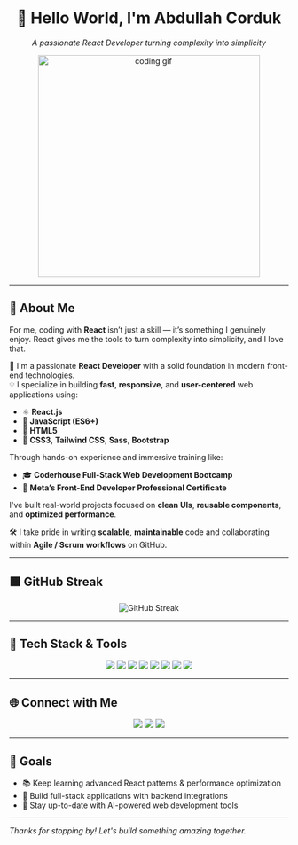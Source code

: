 <h1 align="center">👋 Hello World, I'm Abdullah Corduk</h1>
<p align="center">
  <em>A passionate React Developer turning complexity into simplicity</em>
</p>

<p align="center">
  <img src="https://media.giphy.com/media/qgQUggAC3Pfv687qPC/giphy.gif" width="400" alt="coding gif" />
</p>

---

## 🚀 About Me

For me, coding with **React** isn’t just a skill — it’s something I genuinely enjoy. React gives me the tools to turn complexity into simplicity, and I love that.

🎯 I'm a passionate **React Developer** with a solid foundation in modern front-end technologies.  
💡 I specialize in building **fast**, **responsive**, and **user-centered** web applications using:

- ⚛️ **React.js**
- 🧠 **JavaScript (ES6+)**
- 🧱 **HTML5**
- 🎨 **CSS3**, **Tailwind CSS**, **Sass**, **Bootstrap**

Through hands-on experience and immersive training like:

- 🎓 **Coderhouse Full-Stack Web Development Bootcamp**
- 🏅 **Meta’s Front-End Developer Professional Certificate**

I've built real-world projects focused on **clean UIs**, **reusable components**, and **optimized performance**.

🛠️ I take pride in writing **scalable**, **maintainable** code and collaborating within **Agile / Scrum workflows** on GitHub.

---

## 🟩 GitHub Streak

<p align="center">
  <img src="https://github-readme-streak-stats-eight.vercel.app/?user=corduka&theme=radical&hide_border=true" alt="GitHub Streak" />
</p>

---



## 🧰 Tech Stack & Tools

<p align="center">
  <img src="https://img.shields.io/badge/React-20232A?style=for-the-badge&logo=react&logoColor=61DAFB" />
  <img src="https://img.shields.io/badge/Next.js-000000?style=for-the-badge&logo=nextdotjs&logoColor=white" />
  <img src="https://img.shields.io/badge/JavaScript-F7DF1E?style=for-the-badge&logo=javascript&logoColor=black" />
  <img src="https://img.shields.io/badge/Tailwind_CSS-38B2AC?style=for-the-badge&logo=tailwind-css&logoColor=white" />
  <img src="https://img.shields.io/badge/Sass-hotpink?style=for-the-badge&logo=sass&logoColor=white" />
  <img src="https://img.shields.io/badge/Bootstrap-563D7C?style=for-the-badge&logo=bootstrap&logoColor=white" />
  <img src="https://img.shields.io/badge/GitHub-181717?style=for-the-badge&logo=github&logoColor=white" />
  <img src="https://img.shields.io/badge/VS%20Code-0078d7?style=for-the-badge&logo=visual%20studio%20code&logoColor=white" />
</p>

---

## 🌐 Connect with Me

<p align="center">
  <a href="https://corduka.com/" target="_blank"><img src="https://img.shields.io/badge/Portfolio-000000?style=for-the-badge&logo=vercel&logoColor=white" /></a>
  <a href="https://www.linkedin.com/in/cordukabdullah/" target="_blank"><img src="https://img.shields.io/badge/LinkedIn-0A66C2?style=for-the-badge&logo=linkedin&logoColor=white" /></a>
  <a href="https://github.com/corduka" target="_blank"><img src="https://img.shields.io/badge/GitHub-100000?style=for-the-badge&logo=github&logoColor=white" /></a>
</p>

---

## 🎯 Goals

- 📚 Keep learning advanced React patterns & performance optimization
- 🔧 Build full-stack applications with backend integrations
- 🧠 Stay up-to-date with AI-powered web development tools

---

_Thanks for stopping by! Let's build something amazing together._
